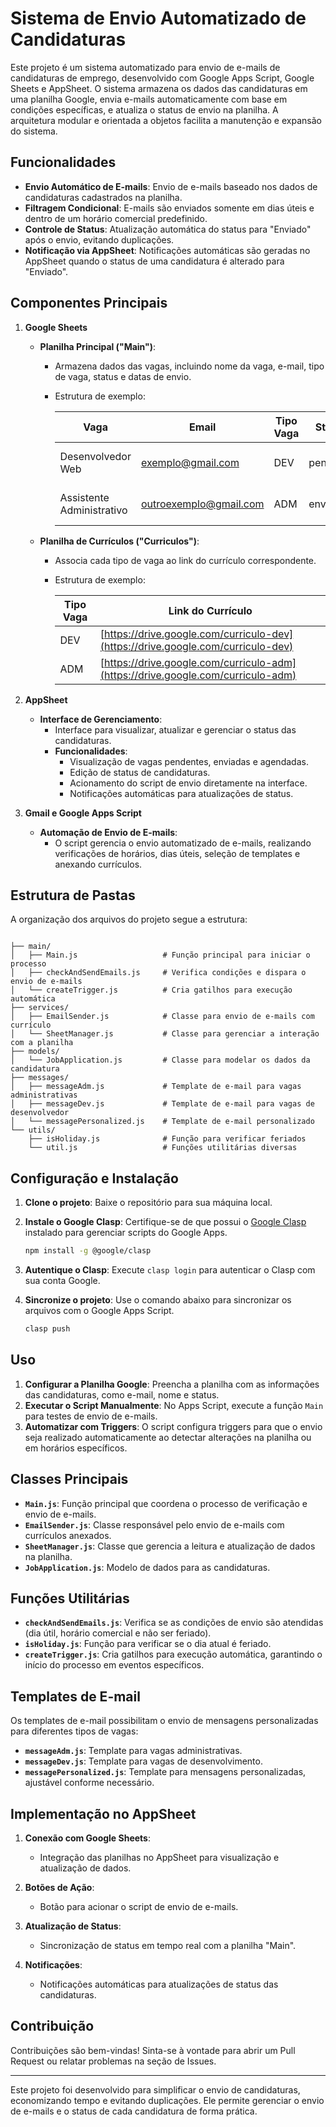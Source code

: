 
# Sistema de Envio Automatizado de Candidaturas

Este projeto é um sistema automatizado para envio de e-mails de candidaturas de emprego, desenvolvido com Google Apps Script, Google Sheets e AppSheet. O sistema armazena os dados das candidaturas em uma planilha Google, envia e-mails automaticamente com base em condições específicas, e atualiza o status de envio na planilha. A arquitetura modular e orientada a objetos facilita a manutenção e expansão do sistema.

## Funcionalidades

- **Envio Automático de E-mails**: Envio de e-mails baseado nos dados de candidaturas cadastrados na planilha.
- **Filtragem Condicional**: E-mails são enviados somente em dias úteis e dentro de um horário comercial predefinido.
- **Controle de Status**: Atualização automática do status para "Enviado" após o envio, evitando duplicações.
- **Notificação via AppSheet**: Notificações automáticas são geradas no AppSheet quando o status de uma candidatura é alterado para "Enviado".

## Componentes Principais

1. **Google Sheets**
   - **Planilha Principal ("Main")**:
     - Armazena dados das vagas, incluindo nome da vaga, e-mail, tipo de vaga, status e datas de envio.
     - Estrutura de exemplo:

       | Vaga                      | Email                     | Tipo Vaga | Status   | Data/hora envio    | Data envio |
       |---------------------------|---------------------------|-----------|----------|--------------------|------------|
       | Desenvolvedor Web         | <exemplo@gmail.com>         | DEV       | pendente | 2024-11-04 13:33   | 2024-11-04 |
       | Assistente Administrativo | <outroexemplo@gmail.com>    | ADM       | enviado  | 2024-11-04 13:33   | 2024-11-04 |

   - **Planilha de Currículos ("Curriculos")**:
     - Associa cada tipo de vaga ao link do currículo correspondente.
     - Estrutura de exemplo:

       | Tipo Vaga | Link do Currículo                              |
       |-----------|-----------------------------------------------|
       | DEV       | [https://drive.google.com/curriculo-dev](https://drive.google.com/curriculo-dev) |
       | ADM       | [https://drive.google.com/curriculo-adm](https://drive.google.com/curriculo-adm) |

2. **AppSheet**
   - **Interface de Gerenciamento**:
     - Interface para visualizar, atualizar e gerenciar o status das candidaturas.
     - **Funcionalidades**:
       - Visualização de vagas pendentes, enviadas e agendadas.
       - Edição de status de candidaturas.
       - Acionamento do script de envio diretamente na interface.
       - Notificações automáticas para atualizações de status.

3. **Gmail e Google Apps Script**
   - **Automação de Envio de E-mails**:
     - O script gerencia o envio automatizado de e-mails, realizando verificações de horários, dias úteis, seleção de templates e anexando currículos.

## Estrutura de Pastas

A organização dos arquivos do projeto segue a estrutura:

```plaintext

├── main/
│   ├── Main.js                   # Função principal para iniciar o processo
│   ├── checkAndSendEmails.js     # Verifica condições e dispara o envio de e-mails
│   └── createTrigger.js          # Cria gatilhos para execução automática
├── services/
│   ├── EmailSender.js            # Classe para envio de e-mails com currículo
│   └── SheetManager.js           # Classe para gerenciar a interação com a planilha
├── models/
│   └── JobApplication.js         # Classe para modelar os dados da candidatura
├── messages/
│   ├── messageAdm.js             # Template de e-mail para vagas administrativas
│   ├── messageDev.js             # Template de e-mail para vagas de desenvolvedor
│   └── messagePersonalized.js    # Template de e-mail personalizado
└── utils/
    ├── isHoliday.js              # Função para verificar feriados
    └── util.js                   # Funções utilitárias diversas
```

## Configuração e Instalação

1. **Clone o projeto**: Baixe o repositório para sua máquina local.
2. **Instale o Google Clasp**: Certifique-se de que possui o [Google Clasp](https://github.com/google/clasp) instalado para gerenciar scripts do Google Apps.

   ```bash
   npm install -g @google/clasp
   ```

3. **Autentique o Clasp**: Execute `clasp login` para autenticar o Clasp com sua conta Google.
4. **Sincronize o projeto**: Use o comando abaixo para sincronizar os arquivos com o Google Apps Script.

   ```bash
   clasp push
   ```

## Uso

1. **Configurar a Planilha Google**: Preencha a planilha com as informações das candidaturas, como e-mail, nome e status.
2. **Executar o Script Manualmente**: No Apps Script, execute a função `Main` para testes de envio de e-mails.
3. **Automatizar com Triggers**: O script configura triggers para que o envio seja realizado automaticamente ao detectar alterações na planilha ou em horários específicos.

## Classes Principais

- **`Main.js`**: Função principal que coordena o processo de verificação e envio de e-mails.
- **`EmailSender.js`**: Classe responsável pelo envio de e-mails com currículos anexados.
- **`SheetManager.js`**: Classe que gerencia a leitura e atualização de dados na planilha.
- **`JobApplication.js`**: Modelo de dados para as candidaturas.

## Funções Utilitárias

- **`checkAndSendEmails.js`**: Verifica se as condições de envio são atendidas (dia útil, horário comercial e não ser feriado).
- **`isHoliday.js`**: Função para verificar se o dia atual é feriado.
- **`createTrigger.js`**: Cria gatilhos para execução automática, garantindo o início do processo em eventos específicos.

## Templates de E-mail

Os templates de e-mail possibilitam o envio de mensagens personalizadas para diferentes tipos de vagas:

- **`messageAdm.js`**: Template para vagas administrativas.
- **`messageDev.js`**: Template para vagas de desenvolvimento.
- **`messagePersonalized.js`**: Template para mensagens personalizadas, ajustável conforme necessário.

## Implementação no AppSheet

1. **Conexão com Google Sheets**:
   - Integração das planilhas no AppSheet para visualização e atualização de dados.

2. **Botões de Ação**:
   - Botão para acionar o script de envio de e-mails.

3. **Atualização de Status**:
   - Sincronização de status em tempo real com a planilha "Main".

4. **Notificações**:
   - Notificações automáticas para atualizações de status das candidaturas.

## Contribuição

Contribuições são bem-vindas! Sinta-se à vontade para abrir um Pull Request ou relatar problemas na seção de Issues.

---

Este projeto foi desenvolvido para simplificar o envio de candidaturas, economizando tempo e evitando duplicações. Ele permite gerenciar o envio de e-mails e o status de cada candidatura de forma prática.
